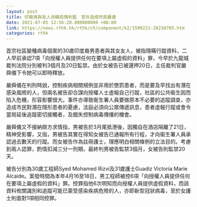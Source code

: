 ```yaml
---
layout: post
title: 印裔男與友人涉瞞疫情判監　官斥造成市民憂慮
date: 2021-07-05 12:56:20.000000000 +08:00
link: https://news.rthk.hk/rthk/ch/component/k2/1599221-20210705.htm
categories: rthk
---
```


首宗社區變種病毒個案的30歲印度裔男患者與其女友人，被指隱瞞行蹤資料，二人早前承認7項「向授權人員提供任何在要項上屬虛假的資料」罪，今早於九龍城裁判法院分別被判3個月及20日監禁。由於女被告已被還押20日，主任裁判官嚴舜儀下令她可以即時釋放。

嚴舜儀在判刑時說，控制疾病相關規例並非用於懲罰患者，而是要及早找出有潛在感染風險的人，但兩名被告卻合謀向授權人士虛報自己行蹤，社區的公共衞生因而陷入危機，形容影響很大。事件亦導致衞生署人員要做原本不必要的追蹤調查，亦造成市民對潛在隱形患者的憂慮，法庭必須向公眾傳遞訊息，患者虛報行蹤或會令當局延後追蹤密切接觸者，及錯失控制病毒傳播的機會。

嚴舜儀又不接納辯方求情指，男被告於3月尾抵港後，因獨自在酒店隔離了21日，精神受影響，又指，男被告其實在得知女被告已通報所有行程，才向衞生署人員承認過去數天的行蹤。而女被告作為註冊護士，理應明白相關條例的立法目的。考慮到兩人認罪，酌情扣減三分一刑期，最終判男被告監禁3個月，女被告則監禁20天。

被告分別為30歲工程師Syed Mohamed Rizvi及31歲護士Guadiz Victoria Marie Alcaide。案發時間為本年4月16至18日，男工程師被控6項「向授權人員提供任何在要項上屬虛假的資料」罪。控罪指他6次明知而向授權人員提供虛假資料，而該資料攸關識別和追蹤可能已蒙受感染疾病危險的人，亦即新型冠狀病毒，至於女護士則面對1項相同控罪。
